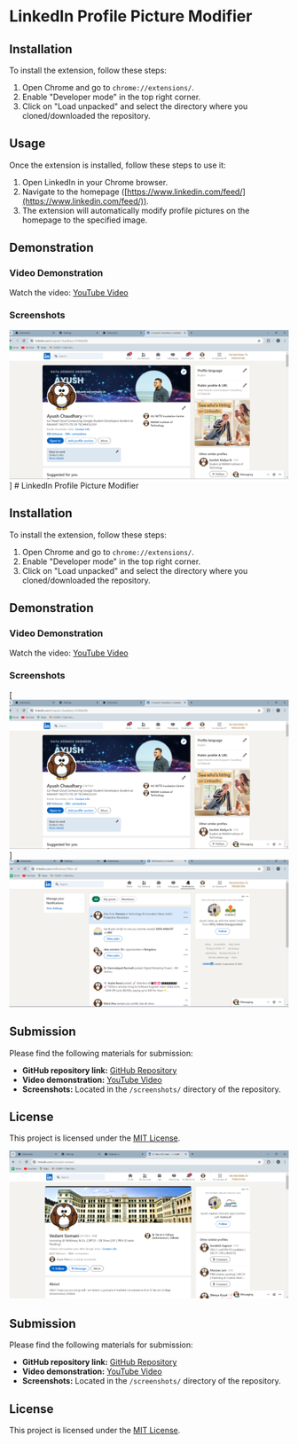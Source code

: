 # LinkedIn Profile Picture Modifier

## Installation

To install the extension, follow these steps:

1. Open Chrome and go to `chrome://extensions/`.
2. Enable "Developer mode" in the top right corner.
3. Click on "Load unpacked" and select the directory where you cloned/downloaded the repository.

## Usage

Once the extension is installed, follow these steps to use it:

1. Open LinkedIn in your Chrome browser.
2. Navigate to the homepage ([https://www.linkedin.com/feed/](https://www.linkedin.com/feed/)).
3. The extension will automatically modify profile pictures on the homepage to the specified image.

## Demonstration

### Video Demonstration

Watch the video: [YouTube Video](https://github.com/AyushGenX/LinkedIn-Profile-Picture-Modifier/blob/main/WhatsApp%20Video%202024-05-28%20at%2006.47.25_3c26a31a.mp4)

### Screenshots

![Screenshot 1](https://github.com/AyushGenX/LinkedIn-Profile-Picture-Modifier/blob/main/Screenshot%202024-05-28%20061020.png)] # LinkedIn Profile Picture Modifier

## Installation

To install the extension, follow these steps:

1. Open Chrome and go to `chrome://extensions/`.
2. Enable "Developer mode" in the top right corner.
3. Click on "Load unpacked" and select the directory where you cloned/downloaded the repository.


## Demonstration

### Video Demonstration

Watch the video: [YouTube Video](https://www.youtube.com/watch?v=YOUR_VIDEO_ID_HERE)

### Screenshots

[![Screenshot 1](https://github.com/AyushGenX/LinkedIn-Profile-Picture-Modifier/blob/main/Screenshot%202024-05-28%20061020.png)]
![Screenshot 2](https://github.com/AyushGenX/LinkedIn-Profile-Picture-Modifier/blob/main/Screenshot%202024-05-28%20061517.png)
<!-- Add more screenshots as needed -->

## Submission

Please find the following materials for submission:

- **GitHub repository link:** [GitHub Repository](https://github.com/your-username/LinkedIn-Profile-Picture-Modifier)
- **Video demonstration:** [YouTube Video](https://www.youtube.com/watch?v=YOUR_VIDEO_ID_HERE)
- **Screenshots:** Located in the `/screenshots/` directory of the repository.

## License

This project is licensed under the [MIT License](LICENSE).

![Screenshot 2](https://github.com/AyushGenX/LinkedIn-Profile-Picture-Modifier/blob/main/Screenshot%202024-05-28%20061452.png)
<!-- Add more screenshots as needed -->

## Submission

Please find the following materials for submission:

- **GitHub repository link:** [GitHub Repository](https://github.com/your-username/LinkedIn-Profile-Picture-Modifier)
- **Video demonstration:** [YouTube Video](https://www.youtube.com/watch?v=YOUR_VIDEO_ID_HERE)
- **Screenshots:** Located in the `/screenshots/` directory of the repository.

## License

This project is licensed under the [MIT License](LICENSE).
